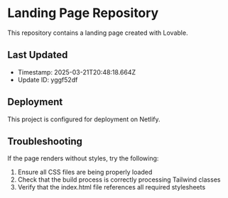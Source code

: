 
# Landing Page Repository

This repository contains a landing page created with Lovable.

## Last Updated
- Timestamp: 2025-03-21T20:48:18.664Z
- Update ID: yggf52df

## Deployment
This project is configured for deployment on Netlify.

## Troubleshooting
If the page renders without styles, try the following:
1. Ensure all CSS files are being properly loaded
2. Check that the build process is correctly processing Tailwind classes
3. Verify that the index.html file references all required stylesheets
